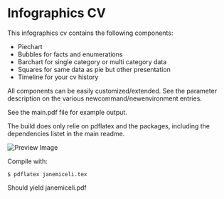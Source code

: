# Infographics CV

This infographics cv contains the following components:

* Piechart
* Bubbles for facts and enumerations
* Barchart for single category or multi category data
* Squares for same data as pie but other presentation
* Timeline for your cv history

All components can be easily customized/extended. See the parameter description on the various newcommand/newenvironment entries.

See the main.pdf file for example output.

The build does only relie on pdflatex and the packages, including the dependencies listet in the main readme.

![Preview Image](http://jankuester.com/wp-content/uploads/infographics-cv.png "Example Output Preview")

Compile with:
```
$ pdflatex janemiceli.tex 
```
Should yield janemiceli.pdf 